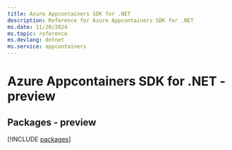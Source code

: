 ```yaml
---
title: Azure Appcontainers SDK for .NET
description: Reference for Azure Appcontainers SDK for .NET
ms.date: 11/20/2024
ms.topic: reference
ms.devlang: dotnet
ms.service: appcontainers
---
```

# Azure Appcontainers SDK for .NET - preview
## Packages - preview
[!INCLUDE [packages](appcontainers-index.md)]